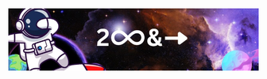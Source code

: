 ###
<img src= "https://github.com/ShivendraPratapSinghPatel/ShivendraPratapSinghPatel/blob/main/1668320508156.jpg" alt="banner that says Sarah hart Landolt - software developer, artist, designer">
<!--
**ShivendraPratapSinghPatel/ShivendraPratapSinghPatel** is a ✨ _special_ ✨ repository because its `README.md` (this file) appears on your GitHub profile.

Here are some ideas to get you started:

- 🔭 I’m currently working on ...
- 🌱 I’m currently learning ...
- 👯 I’m looking to collaborate on ...
- 🤔 I’m looking for help with ...
- 💬 Ask me about ...
- 📫 How to reach me: ...
- 😄 Pronouns: ...
- ⚡ Fun fact: ...
-->
